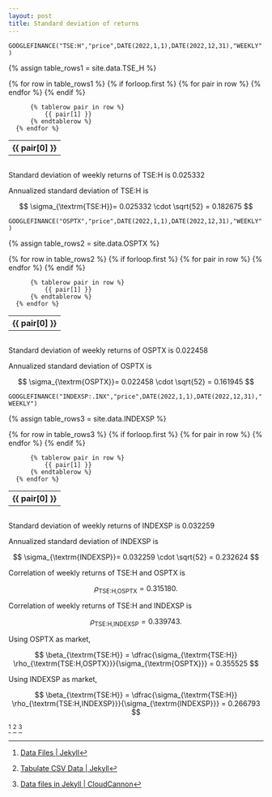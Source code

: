 ```yaml
---
layout: post
title: Standard deviation of returns
---
```


`GOOGLEFINANCE("TSE:H","price",DATE(2022,1,1),DATE(2022,12,31),"WEEKLY")`

{% assign table_rows1 = site.data.TSE_H %}

<div style="overflow-x:auto;">
  <table>
      {% for row in table_rows1 %}
          {% if forloop.first %}
              <tr>
                  {% for pair in row %}
                      <th>
                          {{ pair[0] }}
                      </th>
                  {% endfor %}
              </tr>
          {% endif %}

          {% tablerow pair in row %}
              {{ pair[1] }}
          {% endtablerow %}
      {% endfor %}
  </table>
</div>

Standard deviation of weekly returns of TSE:H is 0.025332

Annualized standard deviation of TSE:H is

$$
\sigma_{\textrm{TSE:H}}= 0.025332 \cdot \sqrt{52} = 0.182675
$$

`GOOGLEFINANCE("OSPTX","price",DATE(2022,1,1),DATE(2022,12,31),"WEEKLY")`

{% assign table_rows2 = site.data.OSPTX %}

<div style="overflow-x:auto;">
  <table>
      {% for row in table_rows2 %}
          {% if forloop.first %}
              <tr>
                  {% for pair in row %}
                      <th>
                          {{ pair[0] }}
                      </th>
                  {% endfor %}
              </tr>
          {% endif %}

          {% tablerow pair in row %}
              {{ pair[1] }}
          {% endtablerow %}
      {% endfor %}
  </table>
</div>

Standard deviation of weekly returns of OSPTX is 0.022458

Annualized standard deviation of OSPTX is

$$
\sigma_{\textrm{OSPTX}}= 0.022458 \cdot \sqrt{52} = 0.161945
$$

`GOOGLEFINANCE("INDEXSP:.INX","price",DATE(2022,1,1),DATE(2022,12,31),"WEEKLY")`

{% assign table_rows3 = site.data.INDEXSP %}

<div style="overflow-x:auto;">
  <table>
      {% for row in table_rows3 %}
          {% if forloop.first %}
              <tr>
                  {% for pair in row %}
                      <th>
                          {{ pair[0] }}
                      </th>
                  {% endfor %}
              </tr>
          {% endif %}

          {% tablerow pair in row %}
              {{ pair[1] }}
          {% endtablerow %}
      {% endfor %}
  </table>
</div>

Standard deviation of weekly returns of INDEXSP is 0.032259

Annualized standard deviation of INDEXSP is

$$
\sigma_{\textrm{INDEXSP}}= 0.032259 \cdot \sqrt{52} = 0.232624
$$

Correlation of weekly returns of TSE:H and OSPTX is

$$
\rho_{\textrm{TSE:H,OSPTX}} = 0.315180.
$$

Correlation of weekly returns of TSE:H and INDEXSP is

$$
\rho_{\textrm{TSE:H,INDEXSP}} = 0.339743.
$$

Using OSPTX as market,

$$
\beta_{\textrm{TSE:H}} = \dfrac{\sigma_{\textrm{TSE:H}} \rho_{\textrm{TSE:H,OSPTX}}}{\sigma_{\textrm{OSPTX}}} = 0.355525
$$

Using INDEXSP as market,

$$
\beta_{\textrm{TSE:H}} = \dfrac{\sigma_{\textrm{TSE:H}} \rho_{\textrm{TSE:H,INDEXSP}}}{\sigma_{\textrm{INDEXSP}}} = 0.266793
$$


  
[^1] [^2] [^3]

[^1]: [Data Files \| Jekyll](https://jekyllrb.com/docs/datafiles/)

[^2]: [Tabulate CSV Data \| Jekyll](https://jekyllrb.com/tutorials/csv-to-table/)

[^3]: [Data files in Jekyll \| CloudCannon](https://cloudcannon.com/community/learn/jekyll-tutorial/introduction-to-jekyll-data-files/)
